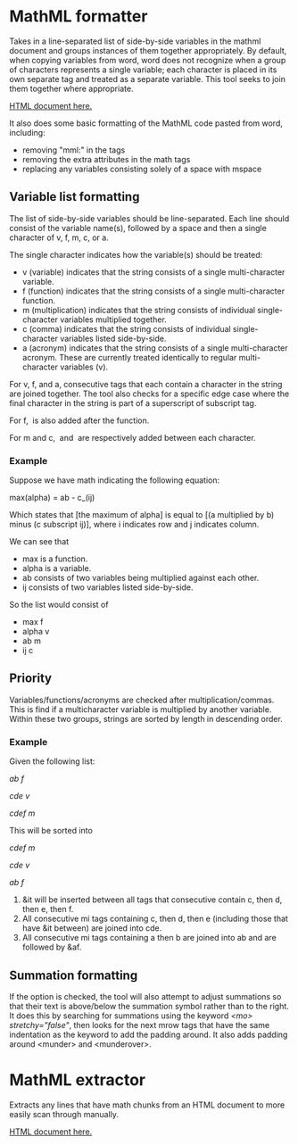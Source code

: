 # MathML formatter
Takes in a line-separated list of side-by-side variables in the mathml document and groups instances of them together appropriately. By default, when copying variables from word, word does not recognize when a group of characters represents a single variable; each character is placed in its own separate <mi> tag and treated as a separate variable. This tool seeks to join them together where appropriate.

[HTML document here.](mathml.html)

It also does some basic formatting of the MathML code pasted from word, including:
- removing "mml:" in the tags
- removing the extra attributes in the math tags
- replacing any variables consisting solely of a space with mspace

## Variable list formatting
The list of side-by-side variables should be line-separated. Each line should consist of the variable name(s), followed by a space and then a single character of v, f, m, c, or a.

The single character indicates how the variable(s) should be treated:
- v (variable) indicates that the string consists of a single multi-character variable.
- f (function) indicates that the string consists of a single multi-character function.
- m (multiplication) indicates that the string consists of individual single-character variables multiplied together.
- c (comma) indicates that the string consists of individual single-character variables listed side-by-side.
- a (acronym) indicates that the string consists of a single multi-character acronym. These are currently treated identically to regular multi-character variables (v).

For v, f, and a, consecutive <mi> tags that each contain a character in the string are joined together. The tool also checks for a specific edge case where the final character in the string is part of a superscript of subscript tag.

For f, &af; is also added after the function.

For m and c, &it; and &ic; are respectively added between each character.

### Example

Suppose we have math indicating the following equation:

max(alpha) = ab - c_(ij)

Which states that [the maximum of alpha] is equal to [(a multiplied by b) minus (c subscript ij)], where i indicates row and j indicates column.

We can see that
- max is a function.
- alpha is a variable.
- ab consists of two variables being multiplied against each other.
- ij consists of two variables listed side-by-side.

So the list would consist of
- max f
- alpha v
- ab m
- ij c

## Priority

Variables/functions/acronyms are checked after multiplication/commas. This is find if a multicharacter variable is multiplied by another variable. Within these two groups, strings are sorted by length in descending order.

### Example
Given the following list:

*ab f*

*cde v*

*cdef m*

This will be sorted into

*cdef m*

*cde v*

*ab f*

1. &it will be inserted between all <mi> tags that consecutive contain c, then d, then e, then f.
2. All consecutive mi tags containing c, then d, then e (including those that have &it between) are joined into <mi>cde</mi>. 
3. All consecutive mi tags containing a then b are joined into <mi>ab</mi> and are followed by &af.

## Summation formatting
If the option is checked, the tool will also attempt to adjust summations so that their text is above/below the summation symbol rather than to the right. It does this by searching for summations using the keyword <i>&lt;mo&gt; stretchy="false"</i>, then looks for the next mrow tags that have the same indentation as the keyword to add the padding around. It also adds padding around &lt;munder&gt; and &lt;munderover&gt;.

# MathML extractor

Extracts any lines that have math chunks from an HTML document to more easily scan through manually.

[HTML document here.](get_math/get_math.html)
